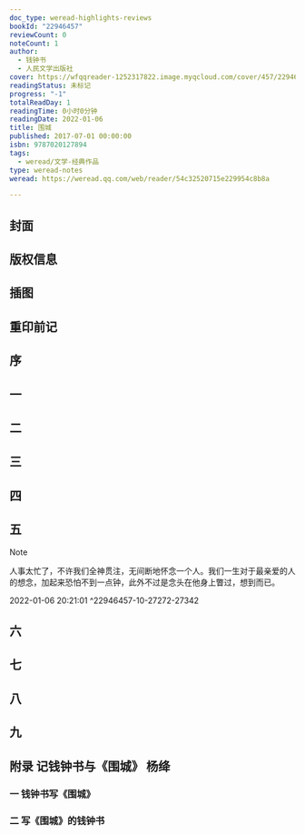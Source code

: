 ```yaml
---
doc_type: weread-highlights-reviews
bookId: "22946457"
reviewCount: 0
noteCount: 1
author:
  - 钱钟书
  - 人民文学出版社
cover: https://wfqqreader-1252317822.image.myqcloud.com/cover/457/22946457/t7_22946457.jpg
readingStatus: 未标记
progress: "-1"
totalReadDay: 1
readingTime: 0小时0分钟
readingDate: 2022-01-06
title: 围城
published: 2017-07-01 00:00:00
isbn: 9787020127894
tags:
  - weread/文学-经典作品
type: weread-notes
weread: https://weread.qq.com/web/reader/54c32520715e229954c8b8a

---
```



## 封面

## 版权信息

## 插图

## 重印前记

## 序

## 一

## 二

## 三

## 四

## 五

> [!NOTE] 
> 人事太忙了，不许我们全神贯注，无间断地怀念一个人。我们一生对于最亲爱的人的想念，加起来恐怕不到一点钟，此外不过是念头在他身上瞥过，想到而已。
> 
> 2022-01-06 20:21:01 ^22946457-10-27272-27342

## 六

## 七

## 八

## 九

## 附录 记钱钟书与《围城》 杨绛

### 一 钱钟书写《围城》

### 二 写《围城》的钱钟书

